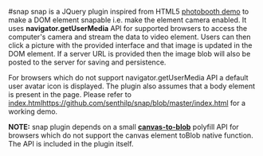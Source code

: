 #snap
snap is a JQuery plugin inspired from HTML5 [photobooth demo](http://html5-demos.appspot.com/static/getusermedia/photobooth.html) 
to make a DOM element snapable i.e. make the element camera enabled. It uses **navigator.getUserMedia** API for 
supported browsers to access the computer's camera and stream the data to video element. Users can then click a picture 
with the provided interface and that image is updated in the DOM element. If a server URL is provided then the image 
blob will also be posted to the server for saving and persistence.

For browsers which do not support navigator.getUserMedia API a default user avatar icon is displayed. The plugin also 
assumes that a body element is present in the page. Please refer to [index.html]()https://github.com/senthilp/snap/blob/master/index.html 
for a working demo.

**NOTE:** snap plugin depends on a small [**canvas-to-blob**](https://github.com/blueimp/JavaScript-Canvas-to-Blob) polyfill 
API for browsers which do not support the canvas element toBlob native function. The API is included in the plugin itself.
